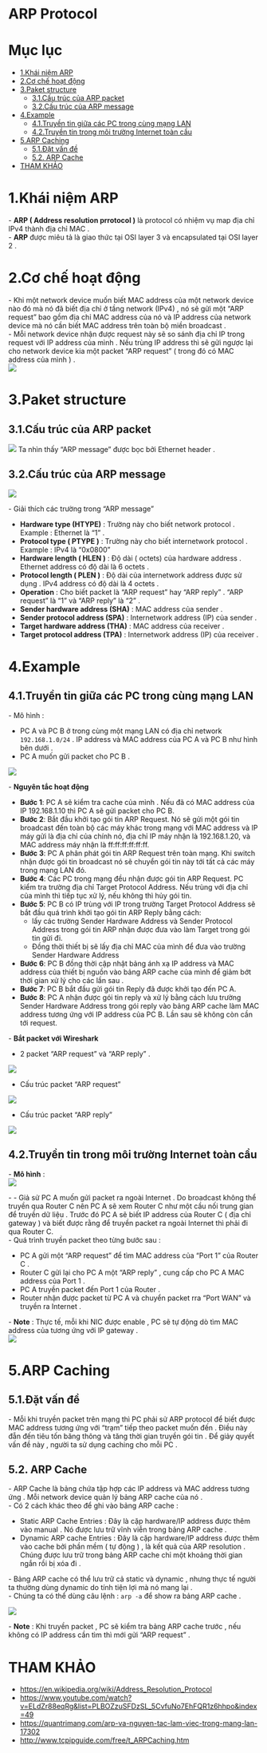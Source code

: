 # ARP Protocol

# Mục lục
- [1.Khái niệm ARP](#1)
- [2.Cơ chế hoạt động](#2)
- [3.Paket structure](#3)
  - [3.1.Cấu trúc của ARP packet ](#3.1)
  - [3.2.Cấu trúc của ARP message](#3.2)
- [4.Example](#4)
  - [4.1.Truyền tin giữa các PC trong cùng mạng LAN](#4.1)
  - [4.2.Truyền tin trong môi trường Internet toàn cầu](#4.2)
- [5.ARP Caching](#5)
  - [5.1.Đặt vấn đề ](#5.1)
  - [5.2. ARP Cache](#5.2)
- [THAM KHẢO](#thamkhao)



<a name="1"></a>
# 1.Khái niệm ARP
\- **ARP ( Address resolution prrotocol )** là protocol có nhiệm vụ 
map địa chỉ IPv4 thành địa chỉ MAC .   
\- **ARP** được miêu tả là giao thức tại OSI layer 3 và encapsulated 
tại OSI layer 2 .  

<a name="2"></a>
# 2.Cơ chế hoạt động
\- Khi một network device  muốn biết MAC address của một network device 
nào đó mà nó đã biết địa chỉ ở tầng network (IPv4) , 
nó sẽ gửi một “ARP request” bao gồm địa chỉ MAC address của nó và 
IP address của network device  mà nó cần biết MAC address trên toàn bộ 
miền broadcast .  
\- Mỗi network device nhận được request này sẽ so sánh địa chỉ IP 
trong request với IP address của mình . 
Nếu trùng IP address thì sẽ gửi ngược lại cho network device kia 
một packet “ARP request” ( trong đó có MAC address của mình ) .  
<img src="https://github.com/doxuanson/thuctap012017/blob/master/XuanSon/Pictures/Netowork%20Protocol/ARP%20Protocol/1.jpg">  

<a name="3"></a>
# 3.Paket structure

<a name="3.1"></a>
## 3.1.Cấu trúc của ARP packet 

<img src="https://github.com/doxuanson/thuctap012017/blob/master/XuanSon/Pictures/Netowork%20Protocol/ARP%20Protocol/2.jpg">  
Ta nhìn thấy “ARP message” được bọc bởi Ethernet header . 

<a name="3.2"></a>
## 3.2.Cấu trúc của ARP message
<img src="https://github.com/doxuanson/thuctap012017/blob/master/XuanSon/Pictures/Netowork%20Protocol/ARP%20Protocol/3.jpg">  
 
\- Giải thích các trường trong “ARP message”  
- **Hardware type (HTYPE)** : Trường này cho biết network protocol . 
Example : Ethernet là “1” .
- **Protocol type ( PTYPE )** : Trường này cho biết internetwork protocol  .
Example : IPv4 là “0x0800”
- **Hardware length ( HLEN )** : Độ dài ( octets) của hardware address . Ethernet address có độ dài là 6 octets .
- **Protocol length ( PLEN )** : Độ dài của internetwork address được sử dụng . IPv4 address có độ dài là 4 octets .
- **Operation** : Cho biết packet là “ARP request” hay “ARP reply” .
“ARP request” là “1” và “ARP reply” là “2” .
- **Sender hardware address (SHA)** : MAC address của sender .
- **Sender protocol address (SPA)** : Internetwork address (IP) của sender .
- **Target hardware address (THA)** : MAC address của receiver .
- **Target protocol address (TPA)** : Internetwork address (IP) của receiver .

<a name="4"></a>
# 4.Example
<a name="4.1"></a>
## 4.1.Truyền tin giữa các PC trong cùng mạng LAN
\- Mô hình :  
- PC A và PC B ở trong cùng một mạng LAN có địa chỉ network `192.168.1.0/24` . 
IP address và MAC address của PC A và PC B như hình bên dưới .
- PC A muốn gửi packet cho PC B .  
 
<img src="https://github.com/doxuanson/thuctap012017/blob/master/XuanSon/Pictures/Netowork%20Protocol/ARP%20Protocol/4.jpg">  

\- **Nguyên tắc hoạt động**  
- **Bước 1**: PC A sẽ kiểm tra cache của mình . Nếu đã có MAC address của IP 192.168.1.10 thì PC A sẽ gửi packet cho PC B.
- **Bước 2**: Bắt đầu khởi tạo gói tin ARP Request. Nó sẽ gửi một gói tin broadcast đến toàn bộ các máy khác trong mạng với MAC address và IP máy gửi là địa chỉ của chính nó, địa chỉ IP máy nhận là 192.168.1.20, và MAC address máy nhận là ff:ff:ff:ff:ff:ff.
- **Bước 3**: PC A phân phát gói tin ARP Request trên toàn mạng. Khi switch nhận được gói tin broadcast nó sẽ chuyển gói tin này tới tất cả các máy trong mạng LAN đó.
- **Bước 4**: Các PC trong mạng đều nhận được gói tin ARP Request. PC kiểm tra trường địa chỉ Target Protocol Address. Nếu trùng với địa chỉ của mình thì tiếp tục xử lý, nếu không thì hủy gói tin.
- **Bước 5**: PC B có IP trùng với IP trong trường Target Protocol Address sẽ bắt đầu quá trình khởi tạo gói tin ARP Reply bằng cách:
  - lấy các trường Sender Hardware Address và Sender Protocol Address trong gói tin ARP nhận được đưa vào làm Target trong gói tin gửi đi.
  - Đồng thời thiết bị sẽ lấy địa chỉ MAC của mình để đưa vào trường Sender Hardware Address
- **Bước 6**: PC B đồng thời cập nhật bảng ánh xạ IP address và MAC address của thiết bị nguồn vào bảng ARP cache của mình để giảm bớt thời gian xử lý cho các lần sau .
- **Bước 7**: PC B bắt đầu gửi gói tin Reply đã được khởi tạo đến PC A.
- **Bước 8**: PC A nhận được gói tin reply và xử lý bằng cách lưu trường Sender Hardware Address trong gói reply vào bảng ARP cache làm MAC address tương ứng với IP address của PC B. Lần sau sẽ không còn cần tới request.

\- **Bắt packet với Wireshark**
- 2 packet “ARP request” và “ARP reply” .

<img src="https://github.com/doxuanson/thuctap012017/blob/master/XuanSon/Pictures/Netowork%20Protocol/ARP%20Protocol/5.jpg">  

- Cấu trúc packet “ARP request”  
<img src="https://github.com/doxuanson/thuctap012017/blob/master/XuanSon/Pictures/Netowork%20Protocol/ARP%20Protocol/6.jpg">  

- Cấu trúc packet “ARP reply”  
<img src="https://github.com/doxuanson/thuctap012017/blob/master/XuanSon/Pictures/Netowork%20Protocol/ARP%20Protocol/7.jpg">  

<a name="4.2"></a>
## 4.2.Truyền tin trong môi trường Internet toàn cầu
\- **Mô hình** :  
<img src="https://github.com/doxuanson/thuctap012017/blob/master/XuanSon/Pictures/Netowork%20Protocol/ARP%20Protocol/8.jpg">  

\- - Giả sử PC A muốn gửi packet ra ngoài Internet . Do broadcast không thể truyền qua Router C nên PC A sẽ xem Router C 
như một cầu nối trung gian để truyền dữ liệu . Trước đó PC A sẽ biết IP address của Router C ( địa chỉ gateway ) và biết được rằng để truyền packet 
ra ngoài Internet thì phải đi qua Router C.  
\- Quá trình truyền packet theo từng bước sau :  
- PC A gửi một “ARP request” để tìm MAC address của “Port 1” của Router C .
- Router C gửi lại cho PC A một “ARP reply” , cung cấp cho PC A MAC address của Port 1 .
- PC A truyền packet đến Port 1 của Router .
- Router nhận được packet từ PC A và chuyển packet rra “Port WAN” và truyền ra Internet . 

\- **Note** : Thực tế, mỗi khi NIC được enable , 
PC sẽ tự động dò tìm MAC address của tương ứng với IP gateway .  
<img src="https://github.com/doxuanson/thuctap012017/blob/master/XuanSon/Pictures/Netowork%20Protocol/ARP%20Protocol/9.jpg">  

<a name="5"></a>  
# 5.ARP Caching
<a name="5.1"></a>  
## 5.1.Đặt vấn đề 
\- Mỗi khi truyền packet trên mạng thì PC phải sử ARP protocol 
để biết được MAC address tương ứng với “trạm” tiếp theo packet muốn đến . 
Điều này đẫn đến tiêu tốn băng thông và tăng thời gian truyền gói tin . 
Để giảy quyết vấn đề này , người ta sử dụng caching cho mỗi PC .  

<a name="5.2"></a>  
## 5.2. ARP Cache
\- ARP Cache là bảng chứa tập hợp các IP address và MAC address tương ứng . 
Mỗi network device quản lý bảng ARP cache của nó .  
\- Có 2 cách khác theo để ghi vào bảng ARP cache :  
- Static ARP Cache Entries : Đây là cặp hardware/IP address được thêm vào manual . Nó được lưu trữ vĩnh viễn trong bảng ARP cache .
- Dynamic ARP cache Entries : Đây là cặp hardware/IP address được thêm vào cache bởi phần mềm ( tự động ) , là kết quả của ARP resolution . Chúng được lưu trữ trong bảng ARP cache chỉ một khoảng thời gian ngắn rồi bị xóa đi .  

\- Bảng ARP cache có thể lưu trữ cả static và dynamic , 
nhưng thực tế người ta thường dùng dynamic do tính tiện lợi mà nó mang lại .  
\- Chúng ta có thể dùng câu lệnh : `arp -a` để show ra bảng ARP cache .  

<img src="https://github.com/doxuanson/thuctap012017/blob/master/XuanSon/Pictures/Netowork%20Protocol/ARP%20Protocol/10.jpg">  

\- **Note** : Khi truyền packet , PC sẽ kiểm tra bảng ARP cache trước , nếu không có IP address cần tìm thì mới gửi “ARP request” .


<a name="thamkhao"></a>
# THAM KHẢO
- https://en.wikipedia.org/wiki/Address_Resolution_Protocol  
- https://www.youtube.com/watch?v=ELdZr88eqRg&list=PLBOZzuSFDzSL_5CvfuNo7EhFQR1z6hhpo&index=49
- https://quantrimang.com/arp-va-nguyen-tac-lam-viec-trong-mang-lan-17302  
- http://www.tcpipguide.com/free/t_ARPCaching.htm  








